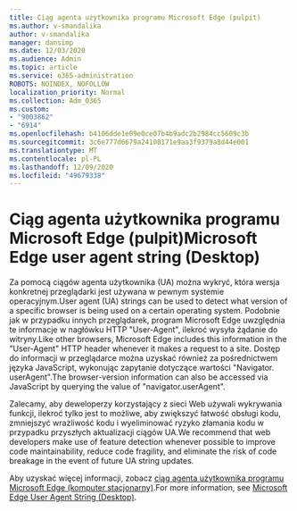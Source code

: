 ```yaml
---
title: Ciąg agenta użytkownika programu Microsoft Edge (pulpit)
ms.author: v-smandalika
author: v-smandalika
manager: dansimp
ms.date: 12/03/2020
ms.audience: Admin
ms.topic: article
ms.service: o365-administration
ROBOTS: NOINDEX, NOFOLLOW
localization_priority: Normal
ms.collection: Adm_O365
ms.custom:
- "9003862"
- "6914"
ms.openlocfilehash: b4106dde1e09e0ce07b4b9adc2b2984cc5609c3b
ms.sourcegitcommit: 3c6e777d6679a24108171e9aa3f9379a8d44e001
ms.translationtype: MT
ms.contentlocale: pl-PL
ms.lasthandoff: 12/09/2020
ms.locfileid: "49679338"
---
```

# <a name="microsoft-edge-user-agent-string-desktop"></a><span data-ttu-id="2f034-102">Ciąg agenta użytkownika programu Microsoft Edge (pulpit)</span><span class="sxs-lookup"><span data-stu-id="2f034-102">Microsoft Edge user agent string (Desktop)</span></span>

<span data-ttu-id="2f034-103">Za pomocą ciągów agenta użytkownika (UA) można wykryć, która wersja konkretnej przeglądarki jest używana w pewnym systemie operacyjnym.</span><span class="sxs-lookup"><span data-stu-id="2f034-103">User agent (UA) strings can be used to detect what version of a specific browser is being used on a certain operating system.</span></span> <span data-ttu-id="2f034-104">Podobnie jak w przypadku innych przeglądarek, program Microsoft Edge uwzględnia te informacje w nagłówku HTTP "User-Agent", ilekroć wysyła żądanie do witryny.</span><span class="sxs-lookup"><span data-stu-id="2f034-104">Like other browsers, Microsoft Edge includes this information in the "User-Agent" HTTP header whenever it makes a request to a site.</span></span> <span data-ttu-id="2f034-105">Dostęp do informacji w przeglądarce można uzyskać również za pośrednictwem języka JavaScript, wykonując zapytanie dotyczące wartości "Navigator. userAgent".</span><span class="sxs-lookup"><span data-stu-id="2f034-105">The browser-version information can also be accessed via JavaScript by querying the value of "navigator.userAgent".</span></span>

<span data-ttu-id="2f034-106">Zalecamy, aby deweloperzy korzystający z sieci Web używali wykrywania funkcji, ilekroć tylko jest to możliwe, aby zwiększyć łatwość obsługi kodu, zmniejszyć wrażliwość kodu i wyeliminować ryzyko złamania kodu w przypadku przyszłych aktualizacji ciągów UA.</span><span class="sxs-lookup"><span data-stu-id="2f034-106">We recommend that web developers make use of feature detection whenever possible to improve code maintainability, reduce code fragility, and eliminate the risk of code breakage in the event of future UA string updates.</span></span>

<span data-ttu-id="2f034-107">Aby uzyskać więcej informacji, zobacz [ciąg agenta użytkownika programu Microsoft Edge (komputer stacjonarny)](https://docs.microsoft.com/microsoft-edge/web-platform/user-agent-string).</span><span class="sxs-lookup"><span data-stu-id="2f034-107">For more information, see [Microsoft Edge User Agent String (Desktop)](https://docs.microsoft.com/microsoft-edge/web-platform/user-agent-string).</span></span>
